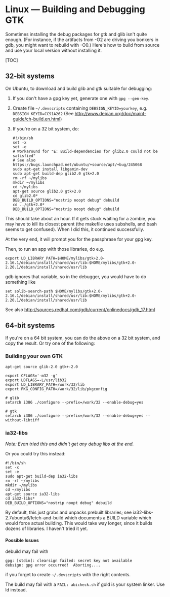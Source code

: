 # Linux — Building and Debugging GTK

Sometimes installing the debug packages for gtk and glib isn't quite enough.
(For instance, if the artifacts from -O2 are driving you bonkers in gdb, you
might want to rebuild with -O0.)
Here's how to build from source and use your local version without installing
it.

[TOC]

## 32-bit systems

On Ubuntu, to download and build glib and gtk suitable for debugging:

1.  If you don't have a gpg key yet, generate one with `gpg --gen-key`.
2.  Create file `~/.devscripts` containing `DEBSIGN_KEYID=yourkey`, e.g.
    `DEBSIGN_KEYID=CC91A262` (See
    http://www.debian.org/doc/maint-guide/ch-build.en.html)
3.  If you're on a 32 bit system, do:

    ```shell
    #!/bin/sh
    set -x
    set -e
    # Workaround for "E: Build-dependencies for glib2.0 could not be satisfied"
    # See also https://bugs.launchpad.net/ubuntu/+source/apt/+bug/245068
    sudo apt-get install libgamin-dev
    sudo apt-get build-dep glib2.0 gtk+2.0
    rm -rf ~/mylibs
    mkdir ~/mylibs
    cd ~/mylibs
    apt-get source glib2.0 gtk+2.0
    cd glib2.0*
    DEB_BUILD_OPTIONS="nostrip noopt debug" debuild
    cd ../gtk+2.0*
    DEB_BUILD_OPTIONS="nostrip noopt debug" debuild
    ```

This should take about an hour. If it gets stuck waiting for a zombie,
you may have to kill its closest parent (the makefile uses subshells,
and bash seems to get confused). When I did this, it continued successfully.

At the very end, it will prompt you for the passphrase for your gpg key.

Then, to run an app with those libraries, do e.g.

    export LD_LIBRARY_PATH=$HOME/mylibs/gtk+2.0-2.16.1/debian/install/shared/usr/lib:$HOME/mylibs/gtk+2.0-2.20.1/debian/install/shared/usr/lib

gdb ignores that variable, so in the debugger, you would have to do something like

    set solib-search-path $HOME/mylibs/gtk+2.0-2.16.1/debian/install/shared/usr/lib:$HOME/mylibs/gtk+2.0-2.20.1/debian/install/shared/usr/lib

See also http://sources.redhat.com/gdb/current/onlinedocs/gdb_17.html

## 64-bit systems

If you're on a 64 bit system, you can do the above on a 32
bit system, and copy the result.  Or try one of the following:

### Building your own GTK

```shell
apt-get source glib-2.0 gtk+-2.0

export CFLAGS='-m32 -g'
export LDFLAGS=-L/usr/lib32
export LD_LIBRARY_PATH=/work/32/lib
export PKG_CONFIG_PATH=/work/32/lib/pkgconfig

# glib
setarch i386 ./configure --prefix=/work/32 --enable-debug=yes

# gtk
setarch i386 ./configure --prefix=/work/32 --enable-debug=yes --without-libtiff
```

### ia32-libs

_Note: Evan tried this and didn't get any debug libs at the end._

Or you could try this instead:

```
#!/bin/sh
set -x
set -e
sudo apt-get build-dep ia32-libs
rm -rf ~/mylibs
mkdir ~/mylibs
cd ~/mylibs
apt-get source ia32-libs
cd ia32-libs*
DEB_BUILD_OPTIONS="nostrip noopt debug" debuild
```

By default, this just grabs and unpacks prebuilt libraries; see
ia32-libs-2.7ubuntu6/fetch-and-build which documents a BUILD variable which
would force actual building. This would take way longer, since it builds dozens
of libraries. I haven't tried it yet.

#### Possible Issues

debuild may fail with

```
gpg: [stdin]: clearsign failed: secret key not available
debsign: gpg error occurred!  Aborting....
```

if you forget to create `~/.devscripts` with the right contents.

The build may fail with a `FAIL: abicheck.sh` if gold is your system linker. Use
ld instead.
